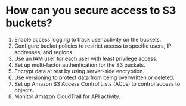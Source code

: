 # How can you secure access to S3 buckets?

1. Enable access logging to track user activity on the buckets.
2. Configure bucket policies to restrict access to specific users, IP addresses, and regions.
3. Use an IAM user for each user with least privilege access.
4. Set up multi-factor authentication for the S3 buckets.
5. Encrypt data at rest by using server-side encryption.
6. Use versioning to protect data from being overwritten or deleted.
7. Set up Amazon S3 Access Control Lists (ACLs) to control access to objects.
8. Monitor Amazon CloudTrail for API activity.
